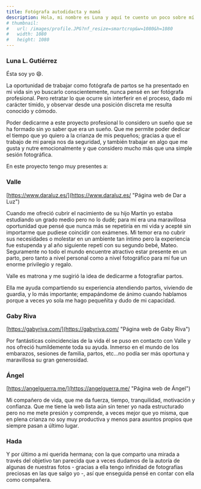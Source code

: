 ```yaml
---
title: Fotógrafa autodidacta y mamá
description: Hola, mi nombre es Luna y aquí te cuento un poco sobre mí y sobre las personas a las que tengo presentes a la hora de realizar mi proyecto
# thumbnail:
#   url: /images/profile.JPG?nf_resize=smartcrop&w=1080&h=1080
#   width: 1080
#   height: 1080
---
```


### Luna L. Gutiérrez

Ésta soy yo :smile:.

La oportunidad de trabajar como fotógrafa de partos se ha presentado en mi vida sin yo buscarlo conscientemente, nunca pensé en ser fotógrafa profesional. Pero retratar lo que ocurre sin interferir en el proceso, dado mi carácter tímido, y observar desde una posición discreta me resulta conocido y cómodo.

Poder dedicarme a este proyecto profesional lo considero un sueño que se ha formado sin yo saber que era un sueño. Que me permite poder dedicar el tiempo que yo quiero a la crianza de mis pequeños; gracias a que el trabajo de mi pareja nos da seguridad, y también trabajar en algo que me gusta y nutre emocionalmente y que considero mucho más que una simple sesión fotográfica.

En este proyecto tengo muy presentes a:

### Valle

[https://www.daraluz.es/](https://www.daraluz.es/ "Página web de Dar a Luz")

Cuando me ofreció cubrir el nacimiento de su hijo Martín yo estaba estudiando un grado medio pero no lo dudé; para mí era una maravillosa oportunidad que pensé que nunca más se repetiría en mi vida y acepté sin importarme que pudiese coincidir con exámenes. Mi temor era no cubrir sus necesidades o molestar en un ambiente tan íntimo pero la experiencia fue estupenda y al año siguiente repetí con su segundo bebé, Mateo. Seguramente no todo el mundo encuentre atractivo estar presente en un parto, pero tanto a nivel personal como a nivel fotográfico para mí fue un enorme privilegio y regalo.

Valle es matrona y me sugirió la idea de dedicarme a fotografiar partos.

Ella me ayuda compartiendo su experiencia atendiendo partos, viviendo de guardia, y lo más importante; empapándome de ánimo cuando hablamos porque a veces yo sola me hago pequeñita y dudo de mi capacidad.

### Gaby Riva

[https://gabyriva.com/](https://gabyriva.com/ "Página web de Gaby Riva")

Por fantásticas coincidencias de la vida él se puso en contacto con Valle y nos ofreció humildemente toda su ayuda. Inmerso en el mundo de los embarazos, sesiones de familia, partos, etc...no podía ser más oportuna y maravillosa su gran generosidad.

### Ángel

[https://angelguerra.me/](https://angelguerra.me/ "Página web de Ángel")

Mi compañero de vida, que me da fuerza, tiempo, tranquilidad, motivación y confianza. Que me tiene la web lista aún sin tener yo nada estructurado pero no me mete presión y comprende, a veces mejor que yo misma, que en plena crianza no soy muy productiva y menos para asuntos propios que siempre pasan a último lugar.

### Hada

Y por último a mi querida hermana; con la que comparto una mirada a través del objetivo tan parecida que a veces dudamos de la autoría de algunas de nuestras fotos - gracias a ella tengo infinidad de fotografías preciosas en las que salgo yo -, así que enseguida pensé en contar con ella como compañera.
